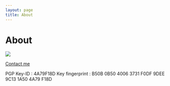 ```yaml
---
layout: page
title: About
---
```


<h1>About</h1>


<img class="freezeframe" src="{{site.baseurl}}public/img/gif/giphy.gif" />

<a href="mailto:me@legato.ninja"> Contact me</a>

PGP Key-ID : 4A79F18D
Key fingerprint : B50B 0B50 4006 3731 F0DF  9DEE 9C13 1A50 4A79 F18D

<!-- <section id="map-canvas" style="width: 450px; height: 260px"></section> -->
